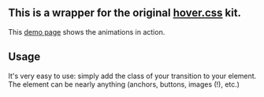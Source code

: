 ## This is a wrapper for the original [hover.css](https://github.com/IanLunn/Hover) kit.

This [demo page](http://ianlunn.github.io/Hover) shows the animations in action.

## Usage

It's very easy to use: simply add the class of your transition to your element.
The element can be nearly anything (anchors, buttons, images (!), etc.)
